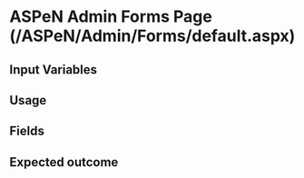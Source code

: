 # ASPeN Admin Forms Page (/ASPeN/Admin/Forms/default.aspx)

## Input Variables

## Usage

## Fields

## Expected outcome

